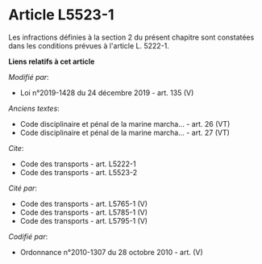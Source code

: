 # Article L5523-1

Les infractions définies à la section 2 du présent chapitre sont constatées dans les conditions prévues à l'article L.
5222-1.

**Liens relatifs à cet article**

_Modifié par_:

  - Loi n°2019-1428 du 24 décembre 2019 - art. 135 (V)

_Anciens textes_:

  - Code disciplinaire et pénal de la marine marcha... - art. 26 (VT)
  - Code disciplinaire et pénal de la marine marcha... - art. 27 (VT)

_Cite_:

  - Code des transports - art. L5222-1
  - Code des transports - art. L5523-2

_Cité par_:

  - Code des transports - art. L5765-1 (V)
  - Code des transports - art. L5785-1 (V)
  - Code des transports - art. L5795-1 (V)

_Codifié par_:

  - Ordonnance n°2010-1307 du 28 octobre 2010 - art. (V)
